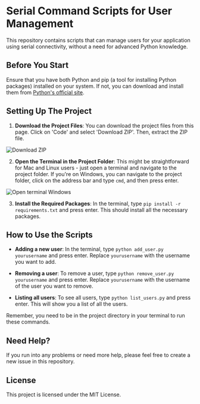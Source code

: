 # Serial Command Scripts for User Management

This repository contains scripts that can manage users for your application using serial connectivity, without a need for advanced Python knowledge.

## Before You Start 

Ensure that you have both Python and pip (a tool for installing Python packages) installed on your system. If not, you can download and install them from [Python's official site](https://www.python.org/downloads/).

## Setting Up The Project

1. **Download the Project Files**: You can download the project files from this page. Click on 'Code' and select 'Download ZIP'. Then, extract the ZIP file.

![Download ZIP](https://docs.github.com/assets/images/help/repository/code-button.png)

2. **Open the Terminal in the Project Folder**: This might be straightforward for Mac and Linux users - just open a terminal and navigate to the project folder. If you're on Windows, you can navigate to the project folder, click on the address bar and type `cmd`, and then press enter.

![Open terminal Windows](https://www.ionos.com/digitalguide/fileadmin/DigitalGuide/Screenshots_2018/Windows-Command-Prompt-run-cmd-in-folder.jpg)

3. **Install the Required Packages**: In the terminal, type `pip install -r requirements.txt` and press enter. This should install all the necessary packages.

## How to Use the Scripts

- **Adding a new user**: In the terminal, type `python add_user.py yourusername` and press enter. Replace `yourusername` with the username you want to add.

- **Removing a user**: To remove a user, type `python remove_user.py yourusername` and press enter. Replace `yourusername` with the username of the user you want to remove.

- **Listing all users**: To see all users, type `python list_users.py` and press enter. This will show you a list of all the users.

Remember, you need to be in the project directory in your terminal to run these commands.

## Need Help?

If you run into any problems or need more help, please feel free to create a new issue in this repository.

## License

This project is licensed under the MIT License.
